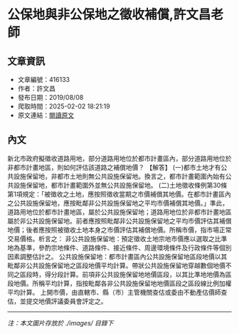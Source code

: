 # 公保地與非公保地之徵收補償,許文昌老師

## 文章資訊
- 文章編號：416133
- 作者：許文昌
- 發布日期：2019/08/08
- 爬取時間：2025-02-02 18:21:19
- 原文連結：[閱讀原文](https://real-estate.get.com.tw/Columns/detail.aspx?no=416133)

## 內文
新北市政府擬徵收道路用地，部分道路用地位於都市計畫區內，部分道路用地位於非都市計畫地區，則如何評估該道路之補償地價？
【解答】
(一)都市土地才有公共設施保留地，非都市土地則無公共設施保留地。換言之，都市計畫範圍內始有公共設施保留地，都市計畫範圍外並無公共設施保留地。
(二)土地徵收條例第30條第1項規定：「被徵收之土地，應按照徵收當期之市價補償其地價。在都市計畫區內之公共設施保留地，應按毗鄰非公共設施保留地之平均市價補償其地價。」準此，道路用地位於都市計畫地區，屬於公共設施保留地；道路用地位於非都市計畫地區屬於非公共設施保留地。前者應按照毗鄰非公共設施保留地之平均市價評估其補償地價；後者應按照被徵收土地本身之市價評估其補償地價。所稱市價，指市場正常交易價格。析言之：
非公共設施保留地：預定徵收土地宗地市價應以選取之比準地為基準，參酌宗地條件、道路條件、接近條件、周邊環境條件及行政條件等個別因素調整估計之。
公共設施保留地：都市計畫區內公共設施保留地區段地價以其毗鄰非公共設施保留地之區段地價平均計算。帶狀公共設施保留地穿越數個地價不同之區段時，得分段計算。前項非公共設施保留地地價區段，以其比準地地價為區段地價。所稱平均計算，指按毗鄰各非公共設施保留地地價區段之區段線比例加權平均計算。
上開市價，由直轄市、縣（市）主管機關查估或委由不動產估價師查估，並提交地價評議委員會評定之。

---
*注：本文圖片存放於 ./images/ 目錄下*
